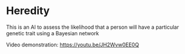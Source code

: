 # Heredity

This is an AI to assess the likelihood that a person will have a particular genetic trait using a Bayesian network

Video demonstration: https://youtu.be/JH2Wvw0EE0Q
